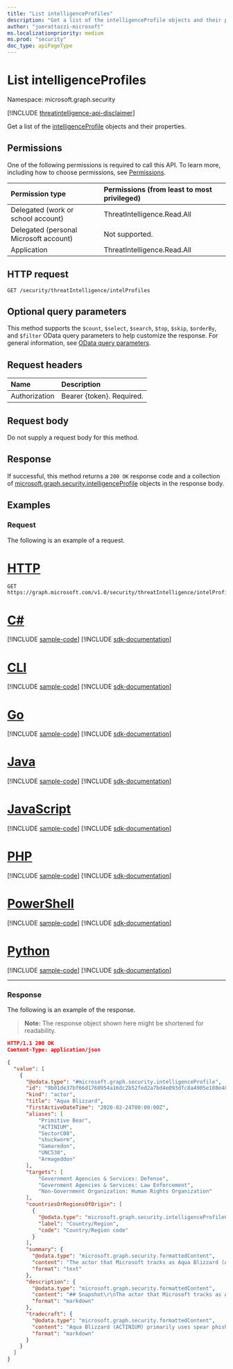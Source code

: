 ```yaml
---
title: "List intelligenceProfiles"
description: "Get a list of the intelligenceProfile objects and their properties."
author: "joerattazzi-microsoft"
ms.localizationpriority: medium
ms.prod: "security"
doc_type: apiPageType
---
```


# List intelligenceProfiles

Namespace: microsoft.graph.security

[!INCLUDE [threatintelligence-api-disclaimer](../../includes/threatintelligence-api-disclaimer.md)]

Get a list of the [intelligenceProfile](../resources/security-intelligenceprofile.md) objects and their properties.

## Permissions

One of the following permissions is required to call this API. To learn more, including how to choose permissions, see [Permissions](/graph/permissions-reference).

| Permission type                        | Permissions (from least to most privileged) |
| :------------------------------------- | :------------------------------------------ |
| Delegated (work or school account)     | ThreatIntelligence.Read.All                 |
| Delegated (personal Microsoft account) | Not supported.                              |
| Application                            | ThreatIntelligence.Read.All                 |

## HTTP request

<!-- {
  "blockType": "ignored"
}
-->

```http
GET /security/threatIntelligence/intelProfiles
```

## Optional query parameters

This method supports the `$count`, `$select`, `$search`, `$top`, `$skip`, `$orderBy`, and `$filter` OData query parameters to help customize the response. For general information, see [OData query parameters](/graph/query-parameters).

## Request headers

| Name          | Description               |
| :------------ | :------------------------ |
| Authorization | Bearer {token}. Required. |

## Request body

Do not supply a request body for this method.

## Response

If successful, this method returns a `200 OK` response code and a collection of [microsoft.graph.security.intelligenceProfile](../resources/security-intelligenceprofile.md) objects in the response body.

## Examples

### Request

The following is an example of a request.

# [HTTP](#tab/http)
<!-- {
  "blockType": "request",
  "name": "list_intelligenceprofile"
}
-->

```msgraph-interactive
GET https://graph.microsoft.com/v1.0/security/threatIntelligence/intelProfiles
```

# [C#](#tab/csharp)
[!INCLUDE [sample-code](../includes/snippets/csharp/list-intelligenceprofile-csharp-snippets.md)]
[!INCLUDE [sdk-documentation](../includes/snippets/snippets-sdk-documentation-link.md)]

# [CLI](#tab/cli)
[!INCLUDE [sample-code](../includes/snippets/cli/list-intelligenceprofile-cli-snippets.md)]
[!INCLUDE [sdk-documentation](../includes/snippets/snippets-sdk-documentation-link.md)]

# [Go](#tab/go)
[!INCLUDE [sample-code](../includes/snippets/go/list-intelligenceprofile-go-snippets.md)]
[!INCLUDE [sdk-documentation](../includes/snippets/snippets-sdk-documentation-link.md)]

# [Java](#tab/java)
[!INCLUDE [sample-code](../includes/snippets/java/list-intelligenceprofile-java-snippets.md)]
[!INCLUDE [sdk-documentation](../includes/snippets/snippets-sdk-documentation-link.md)]

# [JavaScript](#tab/javascript)
[!INCLUDE [sample-code](../includes/snippets/javascript/list-intelligenceprofile-javascript-snippets.md)]
[!INCLUDE [sdk-documentation](../includes/snippets/snippets-sdk-documentation-link.md)]

# [PHP](#tab/php)
[!INCLUDE [sample-code](../includes/snippets/php/list-intelligenceprofile-php-snippets.md)]
[!INCLUDE [sdk-documentation](../includes/snippets/snippets-sdk-documentation-link.md)]

# [PowerShell](#tab/powershell)
[!INCLUDE [sample-code](../includes/snippets/powershell/list-intelligenceprofile-powershell-snippets.md)]
[!INCLUDE [sdk-documentation](../includes/snippets/snippets-sdk-documentation-link.md)]

# [Python](#tab/python)
[!INCLUDE [sample-code](../includes/snippets/python/list-intelligenceprofile-python-snippets.md)]
[!INCLUDE [sdk-documentation](../includes/snippets/snippets-sdk-documentation-link.md)]

---

### Response

The following is an example of the response.

> **Note:** The response object shown here might be shortened for readability.

<!-- {
  "blockType": "response",
  "truncated": true,
  "@odata.type": "Collection(microsoft.graph.security.intelligenceProfile)"
}
-->

```json
HTTP/1.1 200 OK
Content-Type: application/json

{
  "value": [
    {
      "@odata.type": "#microsoft.graph.security.intelligenceProfile",
      "id": "9b01de37bf66d1760954a16dc2b52fed2a7bd4e093dfc8a4905e108e4843da80",
      "kind": "actor",
      "title": "Aqua Blizzard",
      "firstActiveDateTime": "2020-02-24T00:00:00Z",
      "aliases": [
          "Primitive Bear",
          "ACTINIUM",
          "SectorC08",
          "shuckworm",
          "Gamaredon",
          "UNC530",
          "Armageddon"
      ],
      "targets": [
          "Government Agencies & Services: Defense",
          "Government Agencies & Services: Law Enforcement",
          "Non-Government Organization: Human Rights Organization"
      ],
      "countriesOrRegionsOfOrigin": [
        {
          "@odata.type": "microsoft.graph.security.intelligenceProfileCountryOrRegionOfOrigin",
          "label": "Country/Region",
          "code": "Country/Region code"
        }
      ],
      "summary": {
        "@odata.type": "microsoft.graph.security.formattedContent",
        "content": "The actor that Microsoft tracks as Aqua Blizzard (ACTINIUM) is a nation-state activity group based out of ...",
        "format": "text"
      },
      "description": {
        "@odata.type": "microsoft.graph.security.formattedContent",
        "content": "## Snapshot\r\nThe actor that Microsoft tracks as Aqua Blizzard (ACTINIUM) is a nation-state activity group based out of ...",
        "format": "markdown"
      },
      "tradecraft": {
        "@odata.type": "microsoft.graph.security.formattedContent",
        "content": "Aqua Blizzard (ACTINIUM) primarily uses spear phishing emails to infect targets. These emails harness remote template injection to load malicious code or content. Typically, ...",
        "format": "markdown"
      }
    }
  ]
}
```
